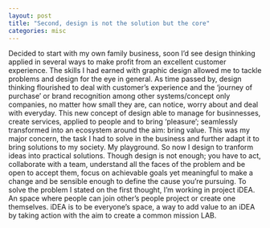 ```yaml
---
layout: post
title: "Second, design is not the solution but the core"
categories: misc
---
```


Decided to start with my own family business, soon I’d see design thinking applied in several ways to make profit from an excellent customer experience. 
The skills I had earned with graphic design allowed me to tackle problems and design for the eye in general. As time passed by, design thinking flourished 
to deal with customer’s experience and the ‘journey of purchase’ or brand recognition among other systems/concept only companies, no matter how small they are,
can notice, worry about and deal with everyday. This new concept of design able to manage for businnesses, create services, applied to people and to bring ‘pleasure’; 
seamlessly transformed into an ecosystem around the aim: bring value. This was my major concern, the task I had to solve in the business and further adapt it 
to bring solutions to my society. My playground. So now I design to tranform ideas into practical solutions. Though design is not enough; you have to act, 
collaborate with a team, understand all the faces of the problem and be open to accept them, 
focus on achievable goals yet meaningful to make a change and be sensible enough to define the cause you’re pursuing. 
To solve the problem I stated on the first thought, I’m working in project iDEA. An space where people can join other’s people project or create one themselves. 
iDEA is to be everyone’s space, a way to add value to an iDEA by taking action with the aim to create a common mission LAB.

